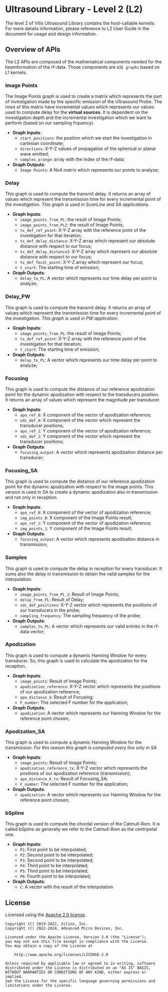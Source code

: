 # Ultrasound Library - Level 2 (L2)

The level 2 of Vitis Ultrasound Library contains the host-callable kernels. For more details information, please reference to L2 User Guide in the document for usage and design information.

## Overview of APIs
The L2 APIs are composed of the mathematical components needed for the beamformation of the rf-data. Those components are `AIE graphs` based on L1 kernels.

### Image Points

The Image Points graph is used to create a matrix which represents the part of investigation made by the specific emission of the Ultrasound Probe. The rows of this matrix have incremental values which represents our values used to compute delay for the **virtual sources**. It is dependent on the investigation depth and the incremental investigation which we want to perform (based on our sampling frquency).

- **Graph Inputs**:
	- `start_positions`: the position which we start the investigation in cartesian coordinate;
	- `directions`: X-Y-Z values of propagation of the spherical or planar wave emitted;
	- `samples_arange`: array with the index of the rf-data;
- **Graph Outputs**:
	- `Image Points`: A Nx4 matrix which represents our points to analyze;

### Delay

This graph is used to compute the transmit delay. It returns an array of values which represent the transmission time for every incremental point of the investigation. *This graph is used in ScanLine and SA applications*.

- **Graph Inputs**:
	- `image_points_from_PL`: the result of Image Points;
	- `image_points_from_PL2`: the result of Image Points;
	- `tx_def_ref_point`: X-Y-Z array with the reference point of the investigation for that iteration;
	- `tx_def_delay_distance`: X-Y-Z array which represent our absolute distance with respect to our focus;
	- `tx_def_delay_distance2`: X-Y-Z array which represent our absolute distance with respect to our focus;
	- `tx_def_focal_point`: X-Y-Z array which represent our focus;
	- `t_start`: The starting time of emission;
- **Graph Outputs**:
	- `delay_to_PL`: A vector which represents our time delay per point to analyze;
	
### Delay_PW

This graph is used to compute the transmit delay. It returns an array of values which represent the transmission time for every incremental point of the investigation. *This graph is used in PW  application*.

- **Graph Inputs**:
	- `image_points_from_PL`: the result of Image Points;
	- `tx_def_ref_point`: X-Y-Z array with the reference point of the investigation for that iteration;
	- `t_start`: The starting time of emission;
- **Graph Outputs**:
	- `delay_to_PL`: A vector which represents our time delay per point to analyze;

### Focusing

This graph is used to compute the distance of our reference apodization point for the dynamic apodization with respect to the transducers position. It returns an array of values which represent the magnitude per transducer.

- **Graph Inputs**:
	- `apo_ref_0`: X component of the vector of apodization reference;
	- `xdc_def_0`: X component of the vector which represent the transducer positions;
	- `apo_ref_1`: Y component of the vector of apodization reference;
	- `xdc_def_1`: Y component of the vector which represent the transducer positions;
- **Graph Outputs**:
	- `focusing_output`: A vector which represents apodization distance per transducer;
	
### Focusing_SA

This graph is used to compute the distance of our reference apodization point for the dynamic apodization with respect to the image points. This version is used in SA to create a dynamic apodization also in transmission and not only in reception.

- **Graph Inputs**:
	- `apo_ref_0`: X component of the vector of apodization reference;
	- `img_points_0`: X component of the Image Points result;
	- `apo_ref_1`: Y component of the vector of apodization reference;
	- `img_points_1`: Y component of the Image Points result;
- **Graph Outputs**:
	- `focusing_output`: A vector which represents apodization distance in transmission;
	
### Samples

This graph is used to compute the delay in reception for every transducer. It sums also the delay in transmission to obtain the valid samples for the interpolation.

- **Graph Inputs**:
	- `image_points_from_PL_2`: Result of Image Points;
	- `delay_from_PL`: Result of Delay;
	- `xdc_def_positions`: X-Y-Z vector which represents the positions of our transducers in the probe;
	- `sampling_frequency`: The sampling frequency of the probe;
- **Graph Outputs**:
	- `samples_to_PL`: A vector which represents our valid entries in the rf-data vector;

### Apodization

This graph is used to compute a dynamic Hanning Window for every transducer. So, this graph is used to calculate the apodization for the reception.

- **Graph Inputs**:
	- `image_points`: Result of Image Points;
	- `apodization_reference`: X-Y-Z vector which represents the positions of our apodization reference;
	- `apo_distance_k`: Result of Focusing;
	- `F_number`: The selected F number for the application;
- **Graph Outputs**:
	- `apodization`: A vector which represents our Hanning Window for the reference point chosen;

### Apodization_SA

This graph is used to compute a dynamic Hanning Window for the transmission. *For this reason this graph is computed every line only in SA*

- **Graph Inputs**:
	- `image_points`: Result of Image Points;
	- `apodization_reference_tx`: X-Y-Z vector which represents the positions of our apodization reference (transmission);
	- `apo_distance_k_tx`: Result of Focusing_SA;
	- `F_number`: The selected F number for the application;
- **Graph Outputs**:
	- `apodization`: A vector which represents our Hanning Window for the reference point chosen;

### bSpline

This graph is used to compute the chordal version of the Catmull-Rom. It is called *bSpline* as generally we refer to the Catmull-Rom as the centripetal one.

- **Graph Inputs**:
	- `P1`: First point to be interpolated;
	- `P2`: Second point to be interpolated;
	- `P3`: Second point to be interpolated;
	- `P4`: Third point to be interpolated;
	- `P5`: Third point to be interpolated;
	- `P6`: Fourth point to be interpolated;
- **Graph Outputs**:
	- `C`: A vector with the result of the interpolation

## License

Licensed using the [Apache 2.0 license](https://www.apache.org/licenses/LICENSE-2.0).

    Copyright (C) 2019-2022, Xilinx, Inc.
    Copyright (C) 2022-2024, Advanced Micro Devices, Inc.

    Licensed under the Apache License, Version 2.0 (the "License");
    you may not use this file except in compliance with the License.
    You may obtain a copy of the License at

        http://www.apache.org/licenses/LICENSE-2.0

    Unless required by applicable law or agreed to in writing, software
    distributed under the License is distributed on an "AS IS" BASIS,
    WITHOUT WARRANTIES OR CONDITIONS OF ANY KIND, either express or implied.
    See the License for the specific language governing permissions and
    limitations under the License.
